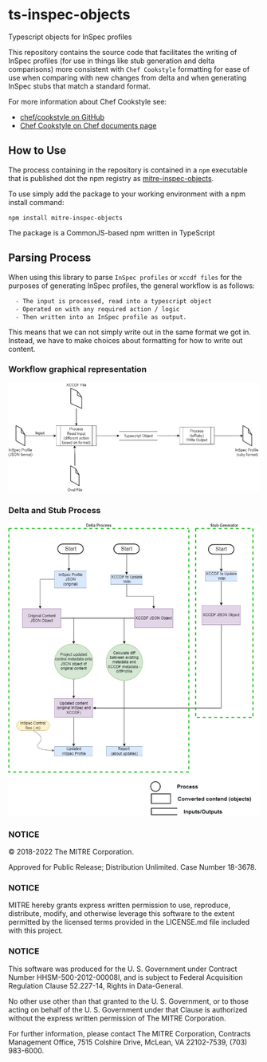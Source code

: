 # ts-inspec-objects
Typescript objects for InSpec profiles

This repository contains the source code that facilitates the writing of InSpec profiles (for use in things like stub generation and delta comparisons) more consistent with `Chef Cookstyle` formatting for ease of use when comparing with new changes from delta and when generating InSpec stubs that match a standard format. 

For more information about Chef Cookstyle see: 
 - [chef/cookstyle on GitHub](https://github.com/chef/cookstyle)
 - [Chef Cookstyle on Chef documents page](https://docs.chef.io/workstation/cookstyle/)

## How to Use
The process containing in the repository is contained in a `npm` executable that is published dot the npm registry as [mitre-inspec-objects](https://www.npmjs.com/package/@mitre/inspec-objects).

To use simply add the package to your working environment with a npm install command:
```
npm install mitre-inspec-objects
```
The package is a CommonJS-based npm written in TypeScript 

## Parsing Process

When using this library to parse `InSpec profiles` or `xccdf files` for the purposes of generating InSpec profiles, the general workflow is as follows:
```
  - The input is processed, read into a typescript object
  - Operated on with any required action / logic
  - Then written into an InSpec profile as output. 
```
This means that we can not simply write out in the same format we got in. Instead, we have to make choices about formatting for how to write out content.

### Workflow graphical representation
<div align="center">
  <img src="images/ts-inspec-objects.jpg" alt="Typescript Objects Generation Process" title="Typescript Objects Generation Process">
</div>

### Delta and Stub Process
<div align="center">
  <img src="images/Delta_Process.jpg" alt="Delta and Stub Generation Process" title="Delta and Stub Generation Process">
</div>

### NOTICE

© 2018-2022 The MITRE Corporation.

Approved for Public Release; Distribution Unlimited. Case Number 18-3678.

### NOTICE

MITRE hereby grants express written permission to use, reproduce, distribute, modify, and otherwise leverage this software to the extent permitted by the licensed terms provided in the LICENSE.md file included with this project.

### NOTICE

This software was produced for the U. S. Government under Contract Number HHSM-500-2012-00008I, and is subject to Federal Acquisition Regulation Clause 52.227-14, Rights in Data-General.

No other use other than that granted to the U. S. Government, or to those acting on behalf of the U. S. Government under that Clause is authorized without the express written permission of The MITRE Corporation.

For further information, please contact The MITRE Corporation, Contracts Management Office, 7515 Colshire Drive, McLean, VA 22102-7539, (703) 983-6000.
